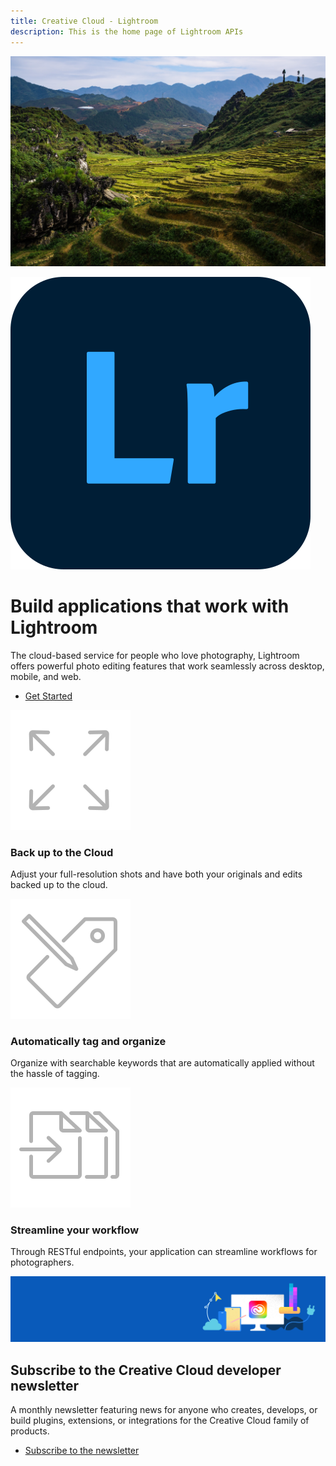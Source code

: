 ```yaml
---
title: Creative Cloud - Lightroom
description: This is the home page of Lightroom APIs 
---
```

 
<Hero slots="image, icon, heading, text, buttons" variant="halfwidth" />

![Stock image of a mountain](images/finalcontentpic.jpg)

![Lightroom Logo](images/lr_appicon_256.svg)

#  Build applications that work with Lightroom

The cloud-based service for people who love photography, Lightroom offers powerful photo editing features that work seamlessly across desktop, mobile, and web.

* [Get Started](https://www.adobe.io/apis/creativecloud/lightroom/docs.html)

<TextBlock slots="image, heading, text" width="33%" theme="dark" isCentered />

![Extend icon](images/S_IlluExtend_96.svg)

### Back up to the Cloud

Adjust your full-resolution shots and have both your originals and edits backed up to the cloud.

<TextBlock slots="image, heading, text" width="33%" theme="dark" isCentered />

![Metadata tag icon](images/S_IlluManipulateMetadata_96.svg)

### Automatically tag and organize

Organize with searchable keywords that are automatically applied without the hassle of tagging.

<TextBlock slots="image, heading, text" width="33%" theme="dark" isCentered />

![Footage import icon](images/S_IlluFootageImport_96.svg)

### Streamline your workflow

Through RESTful endpoints, your application can streamline workflows for photographers.


<SummaryBlock slots="image, heading, text, buttons" background="rgb(246, 16, 27)" />

![CC banner](images/cc-banner.png)

## Subscribe to the Creative Cloud developer newsletter 

A monthly newsletter featuring news for anyone who creates, develops, or build plugins, extensions, or integrations for the
Creative Cloud family of products.

* [Subscribe to the newsletter](https://www.adobe.com/subscription/ccdevnewsletter.html)